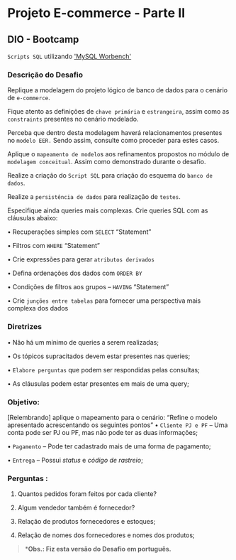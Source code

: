 # Projeto E-commerce - Parte II

## DIO - Bootcamp

``Scripts SQL`` utilizando  ['MySQL Worbench'](https://www.mysql.com/products/workbench/)

### Descrição do Desafio

Replique a modelagem do projeto lógico de banco de dados para o cenário de `e-commerce`. 

Fique atento as definições de `chave primária` e `estrangeira`, assim como as `constraints` presentes no cenário modelado. 

Perceba que dentro desta modelagem haverá relacionamentos presentes no `modelo EER.` Sendo assim, consulte como proceder para estes casos. 

Aplique o `mapeamento de modelo`s aos refinamentos propostos no módulo de `modelagem conceitual`.
Assim como demonstrado durante o desafio.

Realize a criação do `Script SQL` para criação do esquema do `banco de dados`. 

Realize a `persistência de dados` para realização de `testes`. 

Especifique ainda queries mais complexas. Crie queries SQL com as cláusulas abaixo:

•  Recuperações simples com `SELECT` “Statement”

•  Filtros com `WHERE` “Statement”

•  Crie expressões para gerar `atributos derivados`

•  Defina ordenações dos dados com `ORDER BY`

•  Condições de filtros aos grupos – `HAVING` “Statement”

•  Crie `junções entre tabelas` para fornecer uma perspectiva mais complexa dos dados

### Diretrizes

•  Não há um mínimo de queries a serem realizadas;

•  Os tópicos supracitados devem estar presentes nas queries;

•  `Elabore perguntas` que podem ser respondidas pelas consultas;

•  As cláusulas podem estar presentes em mais de uma query;

### Objetivo:

[Relembrando] aplique o mapeamento para o cenário:
“Refine o modelo apresentado acrescentando os seguintes pontos”
• `Cliente PJ e PF` – Uma conta pode ser PJ ou PF, mas não pode ter as duas informações;

• `Pagamento` – Pode ter cadastrado mais de uma forma de pagamento;

• `Entrega` – Possui *status* e *código de rastreio*;

### Perguntas :

1. Quantos pedidos foram feitos por cada cliente?

2. Algum vendedor também é fornecedor?

3. Relação de produtos fornecedores e estoques;

4. Relação de nomes dos fornecedores e nomes dos produtos;

   

> ***Obs.: Fiz esta versão do Desafio em português.**
>
> 


